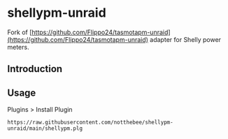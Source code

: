 # shellypm-unraid

Fork of [https://github.com/Flippo24/tasmotapm-unraid](https://github.com/Flippo24/tasmotapm-unraid) adapter for Shelly power meters.

## Introduction

## Usage

Plugins > Install Plugin
```
https://raw.githubusercontent.com/notthebee/shellypm-unraid/main/shellypm.plg
```
